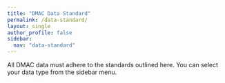 ```yaml
---
title: "DMAC Data Standard"
permalink: /data-standard/
layout: single
author_profile: false
sidebar:
  nav: "data-standard"
---
```


All DMAC data must adhere to the standards outlined here.  You can select your data type from the sidebar menu.